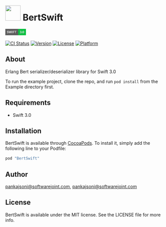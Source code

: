 # <img src="https://softwarejoint.com/static/img/ico/apple-touch-icon.png" height="48" width="48">&nbsp;BertSwift

<a href="https://developer.apple.com/swift/"><img src="/Res/swift.png" alt="" width="65" height="20" border="0" /></a>

[![CI Status](http://img.shields.io/travis/pankajsoni@softwarejoint.com/BertSwift.svg?style=flat)](https://travis-ci.org/pankajsoni@softwarejoint.com/BertSwift)
[![Version](https://img.shields.io/cocoapods/v/BertSwift.svg?style=flat)](http://cocoapods.org/pods/BertSwift)
[![License](https://img.shields.io/cocoapods/l/BertSwift.svg?style=flat)](http://cocoapods.org/pods/BertSwift)
[![Platform](https://img.shields.io/cocoapods/p/BertSwift.svg?style=flat)](http://cocoapods.org/pods/BertSwift)

## About

Erlang Bert serializer/deserializer library for Swift 3.0

To run the example project, clone the repo, and run `pod install` from the Example directory first.

## Requirements

* Swift 3.0

## Installation

BertSwift is available through [CocoaPods](http://cocoapods.org). To install
it, simply add the following line to your Podfile:

```ruby
pod "BertSwift"
```

## Author

pankajsoni@softwarejoint.com, pankajsoni@softwarejoint.com

## License

BertSwift is available under the MIT license. See the LICENSE file for more info.
